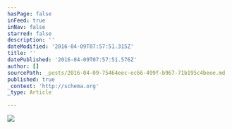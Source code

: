 ```yaml
---
hasPage: false
inFeed: true
inNav: false
starred: false
description: ''
dateModified: '2016-04-09T07:57:51.315Z'
title: ''
datePublished: '2016-04-09T07:57:51.576Z'
author: []
sourcePath: _posts/2016-04-09-75464eec-ec66-499f-b967-71b195c4beee.md
published: true
_context: 'http://schema.org'
_type: Article

---
```

![](https://the-grid-user-content.s3-us-west-2.amazonaws.com/1a783d9a-d150-460e-abd9-4b149131996d.jpg)